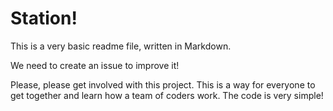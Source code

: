 # Station!

This is a very basic readme file, written in Markdown.

We need to create an issue to improve it!

Please, please get involved with this project. This is a way for everyone to get together and learn how a team of coders work. The code is very simple!